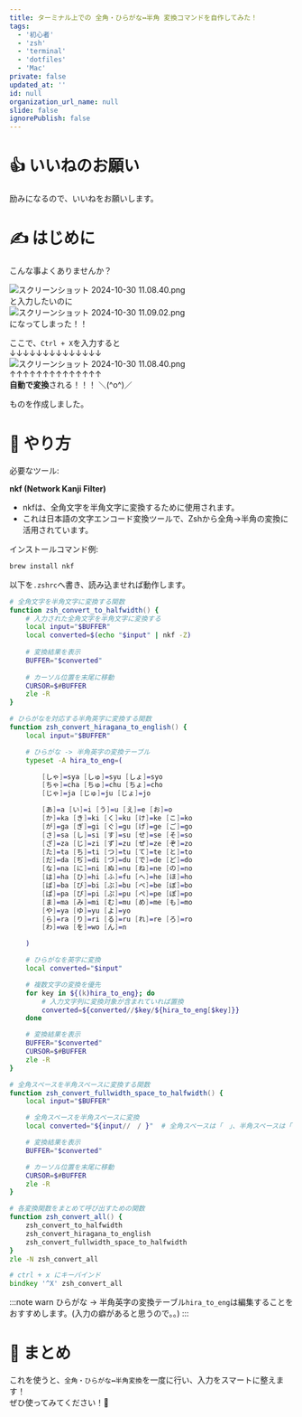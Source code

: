 ```yaml
---
title: ターミナル上での 全角・ひらがな↔半角 変換コマンドを自作してみた！
tags:
  - '初心者'
  - 'zsh'
  - 'terminal'
  - 'dotfiles'
  - 'Mac'
private: false
updated_at: ''
id: null
organization_url_name: null
slide: false
ignorePublish: false
---
```

# 👍️ いいねのお願い
励みになるので、いいねをお願いします。 

# ✍️ はじめに
こんな事よくありませんか？

![スクリーンショット 2024-10-30 11.08.40.png](https://qiita-image-store.s3.ap-northeast-1.amazonaws.com/0/3907333/bbd6bd67-f615-f933-691d-be8ddc7eafc2.png)  
と入力したいのに  
![スクリーンショット 2024-10-30 11.09.02.png](https://qiita-image-store.s3.ap-northeast-1.amazonaws.com/0/3907333/ca809199-9486-1a4d-75f5-efcf8f50c479.png)  
になってしまった！！

ここで、`Ctrl + X`を入力すると  
↓↓↓↓↓↓↓↓↓↓↓↓↓↓  
![スクリーンショット 2024-10-30 11.08.40.png](https://qiita-image-store.s3.ap-northeast-1.amazonaws.com/0/3907333/bbd6bd67-f615-f933-691d-be8ddc7eafc2.png)  
↑↑↑↑↑↑↑↑↑↑↑↑↑↑  
**自動で変換**される！！！ ＼(^o^)／

ものを作成しました。

# 🚀 やり方

必要なツール:

**nkf (Network Kanji Filter)**  
- nkfは、全角文字を半角文字に変換するために使用されます。  
- これは日本語の文字エンコード変換ツールで、Zshから全角→半角の変換に活用されています。

インストールコマンド例:
```zsh
brew install nkf
```

以下を`.zshrc`へ書き、読み込ませれば動作します。

```zsh
# 全角文字を半角文字に変換する関数
function zsh_convert_to_halfwidth() {
    # 入力された全角文字を半角文字に変換する
    local input="$BUFFER"
    local converted=$(echo "$input" | nkf -Z)
    
    # 変換結果を表示
    BUFFER="$converted"
    
    # カーソル位置を末尾に移動
    CURSOR=$#BUFFER
    zle -R
}

# ひらがなを対応する半角英字に変換する関数
function zsh_convert_hiragana_to_english() {
    local input="$BUFFER"

    # ひらがな -> 半角英字の変換テーブル
    typeset -A hira_to_eng=(

        [しゃ]=sya [しゅ]=syu [しょ]=syo
        [ちゃ]=cha [ちゅ]=chu [ちょ]=cho
        [じゃ]=ja [じゅ]=ju [じょ]=jo

        [あ]=a [い]=i [う]=u [え]=e [お]=o
        [か]=ka [き]=ki [く]=ku [け]=ke [こ]=ko
        [が]=ga [ぎ]=gi [ぐ]=gu [げ]=ge [ご]=go
        [さ]=sa [し]=si [す]=su [せ]=se [そ]=so
        [ざ]=za [じ]=zi [ず]=zu [ぜ]=ze [ぞ]=zo
        [た]=ta [ち]=ti [つ]=tu [て]=te [と]=to
        [だ]=da [ぢ]=di [づ]=du [で]=de [ど]=do
        [な]=na [に]=ni [ぬ]=nu [ね]=ne [の]=no
        [は]=ha [ひ]=hi [ふ]=fu [へ]=he [ほ]=ho
        [ば]=ba [び]=bi [ぶ]=bu [べ]=be [ぼ]=bo
        [ぱ]=pa [ぴ]=pi [ぷ]=pu [ぺ]=pe [ぽ]=po
        [ま]=ma [み]=mi [む]=mu [め]=me [も]=mo
        [や]=ya [ゆ]=yu [よ]=yo
        [ら]=ra [り]=ri [る]=ru [れ]=re [ろ]=ro
        [わ]=wa [を]=wo [ん]=n

    )

    # ひらがなを英字に変換
    local converted="$input"

    # 複数文字の変換を優先
    for key in ${(k)hira_to_eng}; do
        # 入力文字列に変換対象が含まれていれば置換
        converted=${converted//$key/${hira_to_eng[$key]}}
    done

    # 変換結果を表示
    BUFFER="$converted"
    CURSOR=$#BUFFER
    zle -R
}

# 全角スペースを半角スペースに変換する関数
function zsh_convert_fullwidth_space_to_halfwidth() {
    local input="$BUFFER"

    # 全角スペースを半角スペースに変換
    local converted="${input//　/ }"  # 全角スペースは「　」、半角スペースは「 」

    # 変換結果を表示
    BUFFER="$converted"

    # カーソル位置を末尾に移動
    CURSOR=$#BUFFER
    zle -R
}

# 各変換関数をまとめて呼び出すための関数
function zsh_convert_all() {
    zsh_convert_to_halfwidth
    zsh_convert_hiragana_to_english
    zsh_convert_fullwidth_space_to_halfwidth
}
zle -N zsh_convert_all

# ctrl + x にキーバインド
bindkey '^X' zsh_convert_all
```

:::note warn
ひらがな -> 半角英字の変換テーブル`hira_to_eng`は編集することをおすすめします。(入力の癖があると思うので。。)
:::


# 📝 まとめ
これを使うと、`全角・ひらがな↔半角変換`を一度に行い、入力をスマートに整えます！  
ぜひ使ってみてください！👋
